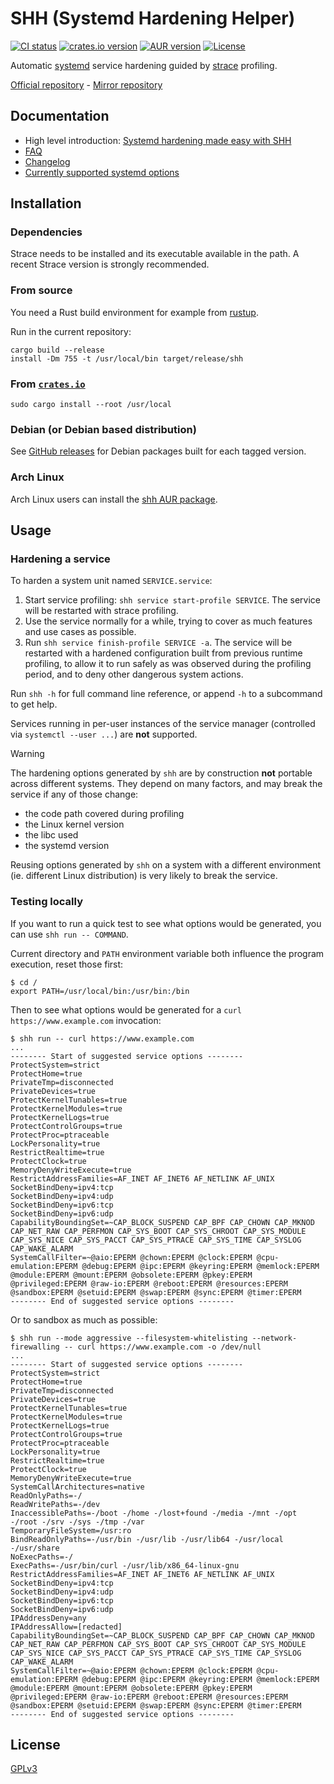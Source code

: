 # SHH (Systemd Hardening Helper)

[![CI status](https://github.com/desbma/shh/actions/workflows/ci.yml/badge.svg)](https://github.com/desbma/shh/actions)
[![crates.io version](https://img.shields.io/crates/v/systemd-hardening-helper)](https://crates.io/crates/systemd-hardening-helper)
[![AUR version](https://img.shields.io/aur/version/shh.svg?style=flat)](https://aur.archlinux.org/packages/shh/)
[![License](https://img.shields.io/github/license/desbma/shh.svg?style=flat)](https://github.com/desbma/shh/blob/master/LICENSE)

Automatic [systemd](https://systemd.io/) service hardening guided by [strace](https://strace.io/) profiling.

[Official repository](https://github.com/desbma/shh) - [Mirror repository](https://github.com/synacktiv/shh)

## Documentation

- High level introduction: [Systemd hardening made easy with SHH](https://www.synacktiv.com/publications/systemd-hardening-made-easy-with-shh)
- [FAQ](FAQ.md)
- [Changelog](CHANGELOG.md)
- [Currently supported systemd options](systemd_options.md)

## Installation

### Dependencies

Strace needs to be installed and its executable available in the path. A recent Strace version is strongly recommended.

### From source

You need a Rust build environment for example from [rustup](https://rustup.rs/).

Run in the current repository:

```
cargo build --release
install -Dm 755 -t /usr/local/bin target/release/shh
```

### From [`crates.io`](https://crates.io/)

```
sudo cargo install --root /usr/local
```

### Debian (or Debian based distribution)

See [GitHub releases](https://github.com/desbma/shh/releases) for Debian packages built for each tagged version.

### Arch Linux

Arch Linux users can install the [shh AUR package](https://aur.archlinux.org/packages/shh).

## Usage

### Hardening a service

To harden a system unit named `SERVICE.service`:

1. Start service profiling: `shh service start-profile SERVICE`. The service will be restarted with strace profiling.
2. Use the service normally for a while, trying to cover as much features and use cases as possible.
3. Run `shh service finish-profile SERVICE -a`. The service will be restarted with a hardened configuration built from previous runtime profiling, to allow it to run safely as was observed during the profiling period, and to deny other dangerous system actions.

Run `shh -h` for full command line reference, or append `-h` to a subcommand to get help.

Services running in per-user instances of the service manager (controlled via `systemctl --user ...`) are **not** supported.

> [!WARNING]
> The hardening options generated by `shh` are by construction **not** portable across different systems.
> They depend on many factors, and may break the service if any of those change:
>
> - the code path covered during profiling
> - the Linux kernel version
> - the libc used
> - the systemd version
>
> Reusing options generated by `shh` on a system with a different environment (ie. different Linux distribution) is very likely to break the service.

### Testing locally

If you want to run a quick test to see what options would be generated, you can use `shh run -- COMMAND`.

Current directory and `PATH` environment variable both influence the program execution, reset those first:

```
$ cd /
export PATH=/usr/local/bin:/usr/bin:/bin
```

Then to see what options would be generated for a `curl https://www.example.com` invocation:

```
$ shh run -- curl https://www.example.com
...
-------- Start of suggested service options --------
ProtectSystem=strict
ProtectHome=true
PrivateTmp=disconnected
PrivateDevices=true
ProtectKernelTunables=true
ProtectKernelModules=true
ProtectKernelLogs=true
ProtectControlGroups=true
ProtectProc=ptraceable
LockPersonality=true
RestrictRealtime=true
ProtectClock=true
MemoryDenyWriteExecute=true
RestrictAddressFamilies=AF_INET AF_INET6 AF_NETLINK AF_UNIX
SocketBindDeny=ipv4:tcp
SocketBindDeny=ipv4:udp
SocketBindDeny=ipv6:tcp
SocketBindDeny=ipv6:udp
CapabilityBoundingSet=~CAP_BLOCK_SUSPEND CAP_BPF CAP_CHOWN CAP_MKNOD CAP_NET_RAW CAP_PERFMON CAP_SYS_BOOT CAP_SYS_CHROOT CAP_SYS_MODULE CAP_SYS_NICE CAP_SYS_PACCT CAP_SYS_PTRACE CAP_SYS_TIME CAP_SYSLOG CAP_WAKE_ALARM
SystemCallFilter=~@aio:EPERM @chown:EPERM @clock:EPERM @cpu-emulation:EPERM @debug:EPERM @ipc:EPERM @keyring:EPERM @memlock:EPERM @module:EPERM @mount:EPERM @obsolete:EPERM @pkey:EPERM @privileged:EPERM @raw-io:EPERM @reboot:EPERM @resources:EPERM @sandbox:EPERM @setuid:EPERM @swap:EPERM @sync:EPERM @timer:EPERM
-------- End of suggested service options --------
```

Or to sandbox as much as possible:

```
$ shh run --mode aggressive --filesystem-whitelisting --network-firewalling -- curl https://www.example.com -o /dev/null
...
-------- Start of suggested service options --------
ProtectSystem=strict
ProtectHome=true
PrivateTmp=disconnected
PrivateDevices=true
ProtectKernelTunables=true
ProtectKernelModules=true
ProtectKernelLogs=true
ProtectControlGroups=true
ProtectProc=ptraceable
LockPersonality=true
RestrictRealtime=true
ProtectClock=true
MemoryDenyWriteExecute=true
SystemCallArchitectures=native
ReadOnlyPaths=-/
ReadWritePaths=-/dev
InaccessiblePaths=-/boot -/home -/lost+found -/media -/mnt -/opt -/root -/srv -/sys -/tmp -/var
TemporaryFileSystem=/usr:ro
BindReadOnlyPaths=-/usr/bin -/usr/lib -/usr/lib64 -/usr/local -/usr/share
NoExecPaths=-/
ExecPaths=-/usr/bin/curl -/usr/lib/x86_64-linux-gnu
RestrictAddressFamilies=AF_INET AF_INET6 AF_NETLINK AF_UNIX
SocketBindDeny=ipv4:tcp
SocketBindDeny=ipv4:udp
SocketBindDeny=ipv6:tcp
SocketBindDeny=ipv6:udp
IPAddressDeny=any
IPAddressAllow=[redacted]
CapabilityBoundingSet=~CAP_BLOCK_SUSPEND CAP_BPF CAP_CHOWN CAP_MKNOD CAP_NET_RAW CAP_PERFMON CAP_SYS_BOOT CAP_SYS_CHROOT CAP_SYS_MODULE CAP_SYS_NICE CAP_SYS_PACCT CAP_SYS_PTRACE CAP_SYS_TIME CAP_SYSLOG CAP_WAKE_ALARM
SystemCallFilter=~@aio:EPERM @chown:EPERM @clock:EPERM @cpu-emulation:EPERM @debug:EPERM @ipc:EPERM @keyring:EPERM @memlock:EPERM @module:EPERM @mount:EPERM @obsolete:EPERM @pkey:EPERM @privileged:EPERM @raw-io:EPERM @reboot:EPERM @resources:EPERM @sandbox:EPERM @setuid:EPERM @swap:EPERM @sync:EPERM @timer:EPERM
-------- End of suggested service options --------
```

## License

[GPLv3](https://www.gnu.org/licenses/gpl-3.0-standalone.html)
